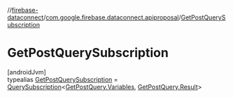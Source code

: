 //[firebase-dataconnect](../../../index.md)/[com.google.firebase.dataconnect.apiproposal](../index.md)/[GetPostQuerySubscription](index.md)

# GetPostQuerySubscription

[androidJvm]\
typealias [GetPostQuerySubscription](index.md) = [QuerySubscription](../-query-subscription/index.md)&lt;[GetPostQuery.Variables](../-get-post-query/-variables/index.md), [GetPostQuery.Result](../-get-post-query/-result/index.md)&gt;
